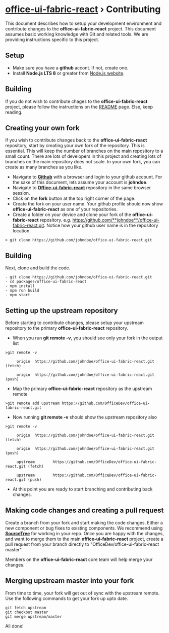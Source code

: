 # [office-ui-fabric-react](../../../README.md) › Contributing

This document describes how to setup your development environment and contribute changes to the **office-ui-fabric-react** project. This document assumes basic working knowledge with Git and related tools. We are providing instructions specific to this project.

## Setup

- Make sure you have a **github** accont. If not, create one.
- Install **Node.js LTS 8** or greater from [Node.js website](https://nodejs.org/en/).

## Building

If you do not wish to contribute chages to the **office-ui-fabric-react** project, please follow the instructions on the [README](../README.md) page. Else, keep reading.

## Creating your own fork

If you wish to contribute changes back to the **office-ui-fabric-react** repository, start by creating your own fork of the repository. This is essential. This will keep the number of branches on the main repository to a small count. There are lots of developers in this project and creating lots of branches on the main repository does not scale. In your own fork, you can create as many branches as you like.

- Navigate to **[Github](https://www.github.com)** with a browser and login to your github account. For the sake of this document, lets assume your account is **johndoe**.
- Navigate to **[Office-ui-fabric-react](https://github.com/OfficeDev/office-ui-fabric-react)** repository in the same browser session.
- Click on the **fork** button at the top right corner of the page.
- Create the fork on your user name. Your github profile should now show **office-ui-fabric-react** as one of your repositories.
- Create a folder on your device and clone your fork of the **office-ui-fabric-react** repository. e.g. https://github.com/**johndoe**/office-ui-fabric-react.git. Notice how your github user name is in the repository location.

```
> git clone https://github.com/johndoe/office-ui-fabric-react.git
```

## Building

Next, clone and build the code.

```
- git clone https://github.com/johndoe/office-ui-fabric-react.git
- cd packages/office-ui-fabric-react
- npm install
- npm run build
- npm start
```

## Setting up the upstream repository

Before starting to contribute changes, please setup your upstream repository to the primary **office-ui-fabric-react** repository.

- When you run **git remote -v**, you should see only your fork in the output list

```
>git remote -v

     origin  https://github.com/johndoe/office-ui-fabric-react.git (fetch)

     origin  https://github.com/johndoe/office-ui-fabric-react.git (push)
```

- Map the primary **office-ui-fabric-react** repository as the upstream remote

```
>git remote add upstream https://github.com/OfficeDev/office-ui-fabric-react.git
```

- Now running **git remote -v** should show the upstream repository also

```
>git remote -v

     origin  https://github.com/johndoe/office-ui-fabric-react.git (fetch)

     origin  https://github.com/johndoe/office-ui-fabric-react.git (push)

     upstream        https://github.com/OfficeDev/office-ui-fabric-react.git (fetch)

     upstream        https://github.com/OfficeDev/office-ui-fabric-react.git (push)
```

- At this point you are ready to start branching and contributing back changes.

## Making code changes and creating a pull request

Create a branch from your fork and start making the code changes. Either a new component or bug fixes to existing components. We recommend using [**SourceTree**](https://www.sourcetreeapp.com/) for working in your repo. Once you are happy with the changes, and want to merge them to the main **office-ui-fabric-react** project, create a pull request from your branch directly to "OfficeDev/office-ui-fabric-react  master".

Members on the **office-ui-fabric-react** core team will help merge your changes.

## Merging upstream master into your fork

From time to time, your fork will get out of sync with the upstream remote. Use the following commands to get your fork up upto date.

```
git fetch upstream
git checkout master
git merge upstream/master
```

All done!
